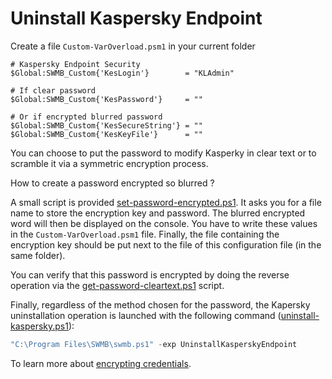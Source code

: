 # Uninstall Kaspersky Endpoint

Create a file `Custom-VarOverload.psm1` in your current folder
```
# Kaspersky Endpoint Security
$Global:SWMB_Custom{'KesLogin'}        = "KLAdmin"

# If clear password
$Global:SWMB_Custom{'KesPassword'}     = ""

# Or if encrypted blurred password
$Global:SWMB_Custom{'KesSecureString'} = ""
$Global:SWMB_Custom{'KesKeyFile'}      = ""
```

You can choose to put the password to modify Kasperky in clear text
or to scramble it via a symmetric encryption process.

How to create a password encrypted so blurred ?

A small script is provided [set-password-encrypted.ps1](set-password-encrypted.ps1).
It asks you for a file name to store the encryption key and password.
The blurred encrypted word will then be displayed on the console.
You have to write these values in the `Custom-VarOverload.psm1` file.
Finally, the file containing the encryption key should be put next
to the file of this configuration file (in the same folder).

You can verify that this password is encrypted by doing the reverse
operation via the [get-password-cleartext.ps1](get-password-cleartext.ps1) script.

Finally, regardless of the method chosen for the password,
the Kapersky uninstallation operation is launched
with the following command ([uninstall-kaspersky.ps1](uninstall-kaspersky.ps1)):
```ps1
"C:\Program Files\SWMB\swmb.ps1" -exp UninstallKasperskyEndpoint
```


To learn more about [encrypting credentials](https://www.pdq.com/blog/secure-password-with-powershell-encrypting-credentials-part-1/).
